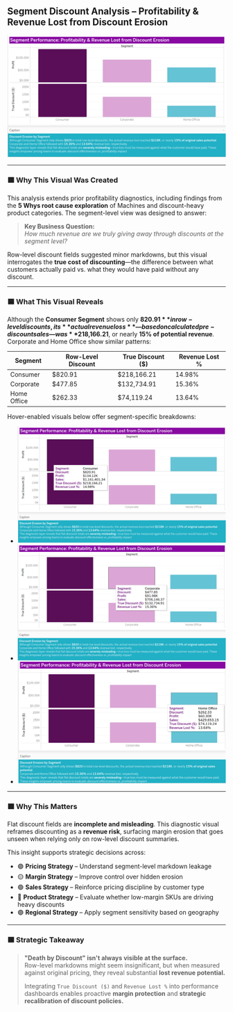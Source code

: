 ## Segment Discount Analysis – Profitability & Revenue Lost from Discount Erosion

![Segment_DiscountErosion_Overall.png](/Assets/Segment_DiscountErosion_Overall.png)

---

### 🟪 Why This Visual Was Created

This analysis extends prior profitability diagnostics, including findings from the **5 Whys root cause exploration** of Machines and discount-heavy product categories. The segment-level view was designed to answer:

> **Key Business Question:**  
> *How much revenue are we truly giving away through discounts at the segment level?*

Row-level discount fields suggested minor markdowns, but this visual interrogates the **true cost of discounting**—the difference between what customers actually paid vs. what they would have paid without any discount.

---

### 🟦 What This Visual Reveals

Although the **Consumer Segment** shows only **$820.91** in row-level discounts, its **actual revenue loss**—based on calculated pre-discount sales—was **$218,166.21**, or nearly **15% of potential revenue**. Corporate and Home Office show similar patterns:

| Segment       | Row-Level Discount | True Discount ($) | Revenue Lost % |
|---------------|---------------------|-------------------|----------------|
| Consumer      | $820.91             | $218,166.21       | 14.98%         |
| Corporate     | $477.85             | $132,734.91       | 15.36%         |
| Home Office   | $262.33             | $74,119.24        | 13.64%         |

Hover-enabled visuals below offer segment-specific breakdowns:

- ![Consumer Tooltip](/Assets/Segment_DiscountErosion_ConsumerTT.png)
- ![Corporate Tooltip](/Assets/Segment_DiscountErosion_CorporateTT.png)
- ![Home Office Tooltip](/Assets/Segment_DiscountErosion_HomeOfficeTT.png)

---

### 🟩 Why This Matters

Flat discount fields are **incomplete and misleading**. This diagnostic visual reframes discounting as a **revenue risk**, surfacing margin erosion that goes unseen when relying only on row-level discount summaries.

This insight supports strategic decisions across:

- 🟣 **Pricing Strategy** – Understand segment-level markdown leakage  
- 🟡  **Margin Strategy** – Improve control over hidden erosion  
- 🟢 **Sales Strategy** – Reinforce pricing discipline by customer type  
- 🔵 **Product Strategy** – Evaluate whether low-margin SKUs are driving heavy discounts  
- 🟣 **Regional Strategy** – Apply segment sensitivity based on geography

---

### 🟦 Strategic Takeaway

> **"Death by Discount" isn't always visible at the surface.**  
> Row-level markdowns might seem insignificant, but when measured against original pricing, they reveal substantial **lost revenue potential.**  
>  
> Integrating `True Discount ($)` and `Revenue Lost %` into performance dashboards enables proactive **margin protection** and **strategic recalibration of discount policies.**
